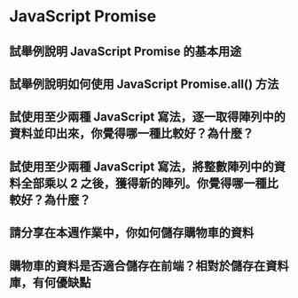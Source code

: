 # JavaScript Promise

## 試舉例說明 JavaScript Promise 的基本用途

## 試舉例說明如何使用 JavaScript Promise.all() 方法

## 試使用至少兩種 JavaScript 寫法，逐一取得陣列中的資料並印出來，你覺得哪一種比較好？為什麼？

## 試使用至少兩種 JavaScript 寫法，將整數陣列中的資料全部乘以 2 之後，獲得新的陣列。你覺得哪一種比較好？為什麼？

## 請分享在本週作業中，你如何儲存購物車的資料

## 購物車的資料是否適合儲存在前端？相對於儲存在資料庫，有何優缺點
